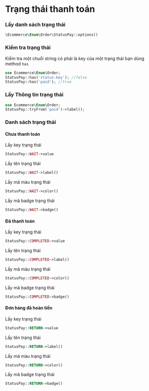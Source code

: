 # Trạng thái thanh toán
### Lấy danh sách trạng thái
```php
\Ecommerce\Enum\Order\StatusPay::options()
```
### Kiểm tra trạng thái
Kiểm tra một chuổi string có phải là key của một trạng thái bạn dùng method `has`

```php
use Ecommerce\Enum\Order;
StatusPay::has('status-key'); //false
StatusPay::has('paid'); //true
```
### Lấy Thông tin trạng thái

```php
use Ecommerce\Enum\Order;
StatusPay::tryFrom('paid')->label();
```
### Danh sách trạng thái
#### Chưa thanh toán
Lấy key trạng thái
```php
StatusPay::WAIT->value
```
Lấy tên trạng thái
```php
StatusPay::WAIT->label()
```

Lấy mã màu trạng thái
```php
StatusPay::WAIT->color()
```

Lấy mã badge trạng thái
```php
StatusPay::WAIT->badge()
```

#### Đã thanh toán
Lấy key trạng thái
```php
StatusPay::COMPLETED->value
```
Lấy tên trạng thái
```php
StatusPay::COMPLETED->label()
```

Lấy mã màu trạng thái
```php
StatusPay::COMPLETED->color()
```

Lấy mã badge trạng thái
```php
StatusPay::COMPLETED->badge()
```

#### Đơn hàng đã hoàn tiền
Lấy key trạng thái
```php
StatusPay::RETURN->value
```
Lấy tên trạng thái
```php
StatusPay::RETURN->label()
```

Lấy mã màu trạng thái
```php
StatusPay::RETURN->color()
```

Lấy mã badge trạng thái
```php
StatusPay::RETURN->badge()
```